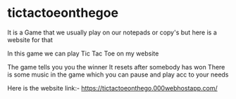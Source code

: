 # tictactoeonthegoe

It is a Game that we usually play on our notepads or copy's but here is a website for that

In this game we can play Tic Tac Toe on my website

The game tells you you the winner
It resets after somebody has won
There is some music in the game which you can pause and play acc to your needs

Here is the website link:- 
https://tictactoeonthego.000webhostapp.com/
